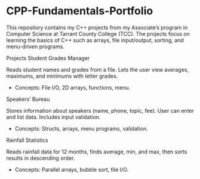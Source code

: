 # CPP-Fundamentals-Portfolio

This repository contains my C++ projects from my Associate’s program in Computer Science at Tarrant County College (TCC).
The projects focus on learning the basics of C++ such as arrays, file input/output, sorting, and menu-driven programs.

Projects
Student Grades Manager

Reads student names and grades from a file. Lets the user view averages, maximums, and minimums with letter grades.

- Concepts: File I/O, 2D arrays, functions, menu.

Speakers’ Bureau

Stores information about speakers (name, phone, topic, fee). User can enter and list data. Includes input validation.

- Concepts: Structs, arrays, menu programs, validation.

Rainfall Statistics

Reads rainfall data for 12 months, finds average, min, and max, then sorts results in descending order.

- Concepts: Parallel arrays, bubble sort, file I/O.

